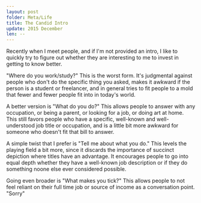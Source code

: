 ```yaml
---
layout: post
folder: Meta/Life
title: The Candid Intro
update: 2015 December
len: --
---
```


Recently when I meet people, and if I'm not provided an intro, I like to quickly try to figure out whether they are interesting to me to invest in getting to know better.

"Where do you work/study?"
This is the worst form. It's judgmental against people who don't do the specific thing you asked, makes it awkward if the person is a student or freelancer, and in general tries to fit people to a mold that fewer and fewer people fit into in today's world. 

A better version is "What do you do?" This allows people to answer with any occupation, or being a parent, or looking for a job, or doing art at home. This still favors people who have a specific, well-known and well-understood job title or occupation, and is a little bit more awkward for someone who doesn't fit that bill to answer.

A simple twist that I prefer is "Tell me about what you do." This levels the playing field a bit more, since it discards the importance of succinct depiction where titles have an advantage. It encourages people to go into equal depth whether they have a well-known job description or if they do something noone else ever considered possible.

Going even broader is "What makes you tick?" This allows people to not feel reliant on their full time job or source of income as a conversation point.
"Sorry"